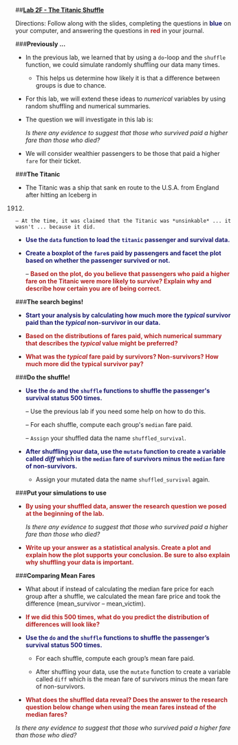 ##**<u>Lab 2F - The Titanic Shuffle</u>**

Directions: Follow along with the slides, completing the questions in <span style="color:midnightblue;">**blue**</span> on your computer, and answering the questions in <span style="color:firebrick;">**red**</span> in your journal.

###**Previously ...**
* In the previous lab, we learned that by using a ```do```-loop and the ```shuffle``` function, we could
simulate randomly shuffling our data many times.

    - This helps us determine how likely it is that a difference between groups is due to chance.

* For this lab, we will extend these ideas to *numerical* variables by using random shuffling and
numerical summaries.

* The question we will investigate in this lab is:

    *Is there any evidence to suggest that those who survived paid a higher fare than those who died?*

* We will consider wealthier passengers to be those that paid a higher ```fare``` for their ticket.

###**The Titanic**
* The Titanic was a ship that sank en route to the U.S.A. from England after hitting an Iceberg in
1912.

    – At the time, it was claimed that the Titanic was *unsinkable* ... it wasn't ... because it did.

* <span style="color:midnightblue;">**Use the ```data``` function to load the ```titanic``` passenger and survival data.**</span>

* <span style="color:midnightblue;">**Create a boxplot of the ```fare```s paid by passengers and facet the plot based on whether the
passenger survived or not.**</span>

    – <span style="color:firebrick;">**Based on the plot, do you believe that passengers who paid a higher fare on the Titanic were more likely to survive? Explain why and describe how certain you are of being correct.**</span>

###**The search begins!**
* <span style="color:midnightblue;">**Start your analysis by calculating how much more the *typical* survivor paid than the *typical* non-survivor
in our data.**</span>

* <span style="color:firebrick;">**Based on the distributions of fares paid, which numerical summary that describes the *typical* value might be preferred?**</span>

* <span style="color:firebrick;">**What was the *typical* fare paid by survivors? Non-survivors? How much more did the typical survivor pay?**</span>

###**Do the shuffle!**
* <span style="color:midnightblue;">**Use the ```do``` and the ```shuffle``` functions to shuffle the passenger's survival status 500 times.**</span>

    – Use the previous lab if you need some help on how to do this.

    – For each shuffle, compute each group's ```median``` fare paid.

    – ```Assign``` your shuffled data the name ```shuffled_survival```.

* <span style="color:midnightblue;">**After shuffling your data, use the ```mutate``` function to create a variable called *diff* which is the ```median``` fare of survivors minus the ```median``` fare of non-survivors.**</span>
    - Assign your mutated data the name ```shuffled_survival``` again.

###**Put your simulations to use**
* <span style="color:firebrick;">**By using your shuffled data, answer the research question we posed at the beginning of the lab.**</span>

    *Is there any evidence to suggest that those who survived paid a higher fare than those who died?*

* <span style="color:firebrick;">**Write up your answer as a statistical analysis. Create a plot and explain how the plot supports your conclusion. Be sure to also explain why shuffling your data is important.**</span>

###**Comparing Mean Fares**
* What about if instead of calculating the median fare price for each group after a shuffle, we calculated the mean fare price and took the difference (mean_survivor – mean_victim).

* <span style="color:firebrick;">**If we did this 500 times, what do you predict the distribution of differences will look like?**</span>

* <span style="color:midnightblue;">**Use the ```do``` and the ```shuffle``` functions to shuffle the passenger’s survival status 500 times.**</span>

    - For each shuffle, compute each group’s mean fare paid.

    - After shuffling your data, use the ```mutate``` function to create a variable called ```diff``` which is the mean fare of survivors minus the mean fare of non-survivors.

* <span style="color:firebrick;">**What does the shuffled data reveal? Does the answer to the research question below change when using the mean fares instead of the median fares?**</span>

*Is there any evidence to suggest that those who survived paid a higher fare than those who died?*

